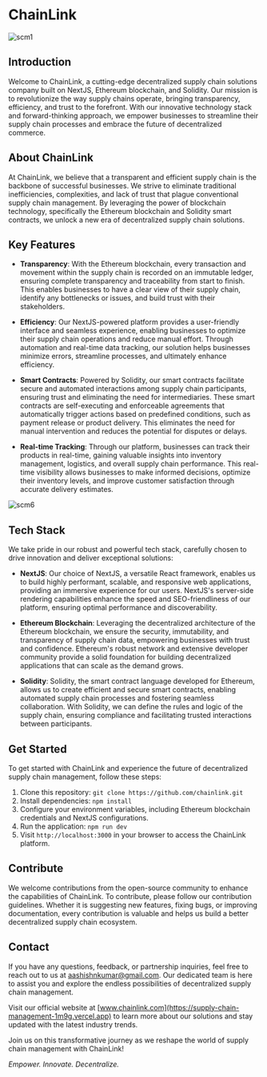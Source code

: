 # ChainLink

![scm1](https://github.com/AashishNandakumar/Supply-Chain-Management/assets/98106129/c64356e0-c1ab-4663-bdd0-19b13494d756)


## Introduction

Welcome to ChainLink, a cutting-edge decentralized supply chain solutions company built on NextJS, Ethereum blockchain, and Solidity. Our mission is to revolutionize the way supply chains operate, bringing transparency, efficiency, and trust to the forefront. With our innovative technology stack and forward-thinking approach, we empower businesses to streamline their supply chain processes and embrace the future of decentralized commerce.

## About ChainLink

At ChainLink, we believe that a transparent and efficient supply chain is the backbone of successful businesses. We strive to eliminate traditional inefficiencies, complexities, and lack of trust that plague conventional supply chain management. By leveraging the power of blockchain technology, specifically the Ethereum blockchain and Solidity smart contracts, we unlock a new era of decentralized supply chain solutions.

## Key Features

- **Transparency**: With the Ethereum blockchain, every transaction and movement within the supply chain is recorded on an immutable ledger, ensuring complete transparency and traceability from start to finish. This enables businesses to have a clear view of their supply chain, identify any bottlenecks or issues, and build trust with their stakeholders.

- **Efficiency**: Our NextJS-powered platform provides a user-friendly interface and seamless experience, enabling businesses to optimize their supply chain operations and reduce manual effort. Through automation and real-time data tracking, our solution helps businesses minimize errors, streamline processes, and ultimately enhance efficiency.

- **Smart Contracts**: Powered by Solidity, our smart contracts facilitate secure and automated interactions among supply chain participants, ensuring trust and eliminating the need for intermediaries. These smart contracts are self-executing and enforceable agreements that automatically trigger actions based on predefined conditions, such as payment release or product delivery. This eliminates the need for manual intervention and reduces the potential for disputes or delays.

- **Real-time Tracking**: Through our platform, businesses can track their products in real-time, gaining valuable insights into inventory management, logistics, and overall supply chain performance. This real-time visibility allows businesses to make informed decisions, optimize their inventory levels, and improve customer satisfaction through accurate delivery estimates.

![scm6](https://github.com/AashishNandakumar/Supply-Chain-Management/assets/98106129/0a33e67d-bb96-430c-a704-adb570204c5b)


## Tech Stack

We take pride in our robust and powerful tech stack, carefully chosen to drive innovation and deliver exceptional solutions:

- **NextJS**: Our choice of NextJS, a versatile React framework, enables us to build highly performant, scalable, and responsive web applications, providing an immersive experience for our users. NextJS's server-side rendering capabilities enhance the speed and SEO-friendliness of our platform, ensuring optimal performance and discoverability.

- **Ethereum Blockchain**: Leveraging the decentralized architecture of the Ethereum blockchain, we ensure the security, immutability, and transparency of supply chain data, empowering businesses with trust and confidence. Ethereum's robust network and extensive developer community provide a solid foundation for building decentralized applications that can scale as the demand grows.

- **Solidity**: Solidity, the smart contract language developed for Ethereum, allows us to create efficient and secure smart contracts, enabling automated supply chain processes and fostering seamless collaboration. With Solidity, we can define the rules and logic of the supply chain, ensuring compliance and facilitating trusted interactions between participants.

## Get Started

To get started with ChainLink and experience the future of decentralized supply chain management, follow these steps:

1. Clone this repository: `git clone https://github.com/chainlink.git`
2. Install dependencies: `npm install`
3. Configure your environment variables, including Ethereum blockchain credentials and NextJS configurations.
4. Run the application: `npm run dev`
5. Visit `http://localhost:3000` in your browser to access the ChainLink platform.

## Contribute

We welcome contributions from the open-source community to enhance the capabilities of ChainLink. To contribute, please follow our contribution guidelines. Whether it is suggesting new features, fixing bugs, or improving documentation, every contribution is valuable and helps us build a better decentralized supply chain ecosystem.

## Contact

If you have any questions, feedback, or partnership inquiries, feel free to reach out to us at aashishnkumar@gmail.com. Our dedicated team is here to assist you and explore the endless possibilities of decentralized supply chain management.

Visit our official website at [www.chainlink.com](https://supply-chain-management-1m9g.vercel.app) to learn more about our solutions and stay updated with the latest industry trends.

Join us on this transformative journey as we reshape the world of supply chain management with ChainLink!

*Empower. Innovate. Decentralize.*
